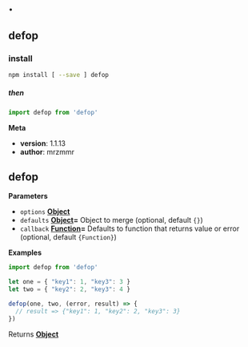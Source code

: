 # .

## defop

### install

```sh
npm install [ --save ] defop
```

##### then

```js
import defop from 'defop'
```

**Meta**

-   **version**: 1.1.13
-   **author**: mrzmmr

## defop

**Parameters**

-   `options` **[Object](https://developer.mozilla.org/en-US/docs/Web/JavaScript/Reference/Global_Objects/Object)** 
-   `defaults` **[Object](https://developer.mozilla.org/en-US/docs/Web/JavaScript/Reference/Global_Objects/Object)=** Object to merge (optional, default `{}`)
-   `callback` **[Function](https://developer.mozilla.org/en-US/docs/Web/JavaScript/Reference/Statements/function)=** Defaults to function that returns value or error (optional, default `{Function}`)

**Examples**

```javascript
import defop from 'defop'

let one = { "key1": 1, "key3": 3 }
let two = { "key2": 2, "key3": 4 }

defop(one, two, (error, result) => {
  // result => {"key1": 1, "key2": 2, "key3": 3}
})
```

Returns **[Object](https://developer.mozilla.org/en-US/docs/Web/JavaScript/Reference/Global_Objects/Object)** 
